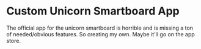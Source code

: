 # Custom Unicorn Smartboard App
The official app for the unicorn smartboard is horrible and is missing a ton of needed/obvious features. So creating my own. 
Maybe it'll go on the app store. 
